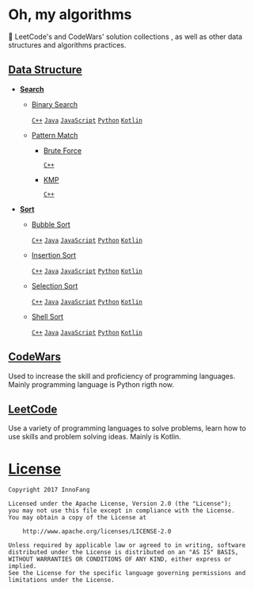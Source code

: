 # Oh, my algorithms
 
🎈 LeetCode's and CodeWars' solution collections , as well as other data structures and algorithms practices.

## [Data Structure](https://github.com/InnoFang/oh-my-algorithms/tree/master/Data%20Structures)

+ **[Search](https://github.com/InnoFang/oh-my-algorithms/tree/master/Data%20Structures/Search)**

  - [Binary Search](https://github.com/InnoFang/oh-my-algorithms/tree/master/Data%20Structures/Search/Binary%20Search)

    [`C++`](https://github.com/InnoFang/oh-my-algorithms/blob/master/Data%20Structures/Search/Binary%20Search/main.cpp) [`Java`](https://github.com/InnoFang/oh-my-algorithms/blob/master/Data%20Structures/Search/Binary%20Search/Main.java) [`JavaScript`](https://github.com/InnoFang/oh-my-algorithms/blob/master/Data%20Structures/Search/Binary%20Search/main.js) [`Python`](https://github.com/InnoFang/oh-my-algorithms/blob/master/Data%20Structures/Search/Binary%20Search/main.py) [`Kotlin`](https://github.com/InnoFang/oh-my-algorithms/blob/master/Data%20Structures/Search/Binary%20Search/main.kt)

  - [Pattern Match](https://github.com/InnoFang/oh-my-algorithms/tree/master/Data%20Structures/Search/Pattern%20Match)

    * [Brute Force](https://github.com/InnoFang/oh-my-algorithms/tree/master/Data%20Structures/Search/Pattern%20Match/Brute%20Force)

      [`C++`](https://github.com/InnoFang/oh-my-algorithms/blob/master/Data%20Structures/Search/Pattern%20Match/Brute%20Force/main.cpp)
      
    * [KMP](https://github.com/InnoFang/oh-my-algorithms/tree/master/Data%20Structures/Search/Pattern%20Match/KMP)
      
      [`C++`](https://github.com/InnoFang/oh-my-algorithms/blob/master/Data%20Structures/Search/Pattern%20Match/KMP/main.cpp)

+ **[Sort](https://github.com/InnoFang/oh-my-algorithms/tree/master/Data%20Structures/Sort)**

  - [Bubble Sort](https://github.com/InnoFang/oh-my-algorithms/tree/master/Data%20Structures/Sort/Bubble%20Sort)

    [`C++`](https://github.com/InnoFang/oh-my-algorithms/blob/master/Data%20Structures/Sort/Bubble%20Sort/main.cpp) [`Java`](https://github.com/InnoFang/oh-my-algorithms/blob/master/Data%20Structures/Sort/Bubble%20Sort/Main.java) [`JavaScript`](https://github.com/InnoFang/oh-my-algorithms/blob/master/Data%20Structures/Sort/Bubble%20Sort/main.js) [`Python`](https://github.com/InnoFang/oh-my-algorithms/blob/master/Data%20Structures/Sort/Bubble%20Sort/main.py) [`Kotlin`](https://github.com/InnoFang/oh-my-algorithms/blob/master/Data%20Structures/Sort/Bubble%20Sort/main.kt) 

  - [Insertion Sort](https://github.com/InnoFang/oh-my-algorithms/tree/master/Data%20Structures/Sort/Insertion%20Sort)

    [`C++`](https://github.com/InnoFang/oh-my-algorithms/blob/master/Data%20Structures/Sort/Insertion%20Sort/main.cpp) [`Java`](https://github.com/InnoFang/oh-my-algorithms/blob/master/Data%20Structures/Sort/Insertion%20Sort/Main.java) [`JavaScript`](https://github.com/InnoFang/oh-my-algorithms/blob/master/Data%20Structures/Sort/Insertion%20Sort/main.js) [`Python`](https://github.com/InnoFang/oh-my-algorithms/blob/master/Data%20Structures/Sort/Insertion%20Sort/main.py) [`Kotlin`](https://github.com/InnoFang/oh-my-algorithms/blob/master/Data%20Structures/Sort/Insertion%20Sort/main.kt)

  - [Selection Sort](https://github.com/InnoFang/oh-my-algorithms/tree/master/Data%20Structures/Sort/Selection%20Sort)

    [`C++`](https://github.com/InnoFang/oh-my-algorithms/blob/master/Data%20Structures/Sort/Selection%20Sort/main.cpp) [`Java`](https://github.com/InnoFang/oh-my-algorithms/blob/master/Data%20Structures/Sort/Selection%20Sort/Main.java) [`JavaScript`](https://github.com/InnoFang/oh-my-algorithms/blob/master/Data%20Structures/Sort/Selection%20Sort/main.js) [`Python`](https://github.com/InnoFang/oh-my-algorithms/blob/master/Data%20Structures/Sort/Selection%20Sort/main.py) [`Kotlin`](https://github.com/InnoFang/oh-my-algorithms/blob/master/Data%20Structures/Sort/Selection%20Sort/main.kt)

  - [Shell Sort](https://github.com/InnoFang/oh-my-algorithms/tree/master/Data%20Structures/Sort/Shell%20Sort)
 
    [`C++`](https://github.com/InnoFang/oh-my-algorithms/blob/master/Data%20Structures/Sort/Shell%20Sort/main.cpp) [`Java`](https://github.com/InnoFang/oh-my-algorithms/blob/master/Data%20Structures/Sort/Shell%20Sort/Main.java) [`JavaScript`](https://github.com/InnoFang/oh-my-algorithms/blob/master/Data%20Structures/Sort/Shell%20Sort/main.js) [`Python`](https://github.com/InnoFang/oh-my-algorithms/blob/master/Data%20Structures/Sort/Shell%20Sort/main.py) [`Kotlin`](https://github.com/InnoFang/oh-my-algorithms/blob/master/Data%20Structures/Sort/Shell%20Sort/main.kt)



## [CodeWars](https://github.com/InnoFang/oh-my-algorithms/tree/master/CodeWars)

Used to increase the skill and proficiency of programming languages. Mainly  programming language is Python rigth now.

## [LeetCode](https://github.com/InnoFang/oh-my-algorithms/tree/master/LeetCode)

Use a variety of programming languages to solve problems, learn how to use skills and problem solving ideas. Mainly is Kotlin.


# [License](https://github.com/InnoFang/Algorithms/blob/master/LICENSE)


    Copyright 2017 InnoFang
  
    Licensed under the Apache License, Version 2.0 (the "License");
    you may not use this file except in compliance with the License.
    You may obtain a copy of the License at
 
        http://www.apache.org/licenses/LICENSE-2.0
 
    Unless required by applicable law or agreed to in writing, software
    distributed under the License is distributed on an "AS IS" BASIS,
    WITHOUT WARRANTIES OR CONDITIONS OF ANY KIND, either express or implied.
    See the License for the specific language governing permissions and
    limitations under the License.